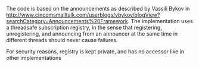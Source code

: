 The code is based on the announcements as described by Vassili Bykov in <http://www.cincomsmalltalk.com/userblogs/vbykov/blogView?searchCategory=Announcements%20Framework>. The implementation uses a threadsafe subscription registry, in the sense that registering, unregistering, and announcing from an announcer at the same time in different threads should never cause failures.For security reasons, registry is kept private, and has no accessor like in other implementations